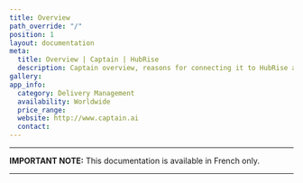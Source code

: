 ```yaml
---
title: Overview
path_override: "/"
position: 1
layout: documentation
meta:
  title: Overview | Captain | HubRise
  description: Captain overview, reasons for connecting it to HubRise and summary of integrated features. Synchronise data between your EPOS and your apps.
gallery:
app_info:
  category: Delivery Management
  availability: Worldwide
  price_range:
  website: http://www.captain.ai
  contact:
---
```


---

**IMPORTANT NOTE:** This documentation is available <Link to="/fr/apps/captain" addLocalePrefix={false}>in French only</Link>.

---
